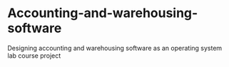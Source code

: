 # Accounting-and-warehousing-software
Designing accounting and warehousing software as an operating system lab course project
